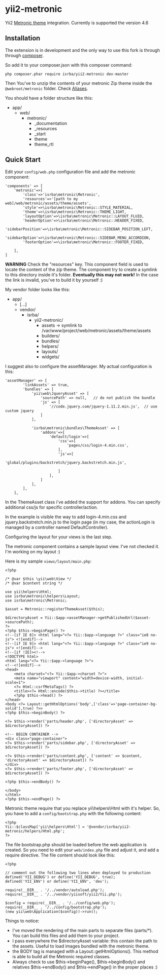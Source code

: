 # yii2-metronic
Yii2 [Metronic theme](http://www.keenthemes.com/) integration. Currently is supported the version 4.6


Installation
------------

The extension is in development and the only way to use this fork is through through [composer](http://getcomposer.org/download/).


So add it to your composer.json with this composer command:
```
php composer.phar require isrba/yii2-metronic dev-master
```

 
Then You've to unzip the contents of your metronic Zip theme inside the ```@webroot/metronic``` folder. Check [Aliases](http://www.yiiframework.com/doc-2.0/guide-concept-aliases.html).

You should have a folder structure like this:

* app/
    * web/
        * metronic/
            * _documentation
            * _resources
            * _start
            * theme
            * theme_rtl
      


Quick Start
-----------
Edit your ```config/web.php``` configuration file and add the metronic component:

```
'components' => [
    'metronic'=>[
        'class'=>'isrba\metronic\Metronic',
        'resources'=>'[path to my web]/web/metronic/assets/theme/assets',
        'style'=>\isrba\metronic\Metronic::STYLE_MATERIAL,
        'theme'=>\isrba\metronic\Metronic::THEME_LIGHT,
        'layoutOption'=>\isrba\metronic\Metronic::LAYOUT_FLUID,
        'headerOption'=>\isrba\metronic\Metronic::HEADER_FIXED,
        'sidebarPosition'=>\isrba\metronic\Metronic::SIDEBAR_POSITION_LEFT,
        'sidebarOption'=>\isrba\metronic\Metronic::SIDEBAR_MENU_ACCORDION,
        'footerOption'=>\isrba\metronic\Metronic::FOOTER_FIXED,

    ],
]
```

**WARNING**
Check the "resources" key. This component field is used to locate the content of the zip theme.
The component try to create a symlink to this directory inside it's folder. **Eventually this may not work!**
In the case the link is invalid, you've to build it by yourself :)

My vendor folder looks like this:

* app/
    * [...]
    * vendor/
        * isrba/
            * yii2-metronic/
                * assets -> symlink to /var/www/project/web/metronic/assets/theme/assets
                * builders/
                * bundles/
                * helpers/
                * layouts/
                * widgets/


I suggest also to configure the assetManager. My actual configuration is this:
```
'assetManager' => [
        'linkAssets' => true,
        'bundles' => [
            'yii\web\JqueryAsset' => [
                'sourcePath' => null,   // do not publish the bundle
                'js' => [
                    '//code.jquery.com/jquery-1.11.2.min.js',  // use custom jquery
                ]
            ],
            
            'isrba\metronic\bundles\ThemeAsset' => [
                'addons'=>[
                    'default/login'=>[
                        'css'=>[
                            'pages/css/login-4.min.css',
                        ],
                        'js'=>[
                            'global/plugins/backstretch/jquery.backstretch.min.js',

                        ]
                    ],
                ]
            ],
        ],
    ],
```

In the ThemeAsset class i've added the support for addons. You can specify additional css/js for specific controller/action.

In the example is visible the way to add login-4.min.css and jquery.backstretch.min.js to the login page (in my case, the actionLogin is managed by a controller named DefaultController).

Configuring the layout for your views is the last step. 

The metronic component contains a sample layout view. I've not checked it. I'm working on my layout :)

Here is my sample ```views/layout/main.php```:

```
<?php

/* @var $this \yii\web\View */
/* @var $content string */

use yii\helpers\Html;
use isrba\metronic\helpers\Layout;
use isrba\metronic\Metronic;

$asset = Metronic::registerThemeAsset($this);

$directoryAsset = Yii::$app->assetManager->getPublishedUrl($asset->sourcePath);
?>
<?php $this->beginPage() ?>
<!--[if IE 8]> <html lang="<?= Yii::$app->language ?>" class="ie8 no-js"> <![endif]-->
<!--[if IE 9]> <html lang="<?= Yii::$app->language ?>" class="ie9 no-js"> <![endif]-->
<!--[if !IE]><!-->
<!DOCTYPE html>
<html lang="<?= Yii::$app->language ?>">
<!--<![endif]-->
<head>
    <meta charset="<?= Yii::$app->charset ?>">
    <meta name="viewport" content="width=device-width, initial-scale=1">
    <?= Html::csrfMetaTags() ?>
    <title><?= Html::encode($this->title) ?></title>
    <?php $this->head() ?>
</head>
<body <?= Layout::getHtmlOptions('body',['class'=>'page-container-bg-solid'],true) ?>>
<?php $this->beginBody() ?>

<?= $this->render('parts/header.php', ['directoryAsset' => $directoryAsset]) ?>

<!-- BEGIN CONTAINER -->
<div class="page-container">
<?= $this->render('parts/sidebar.php', ['directoryAsset' => $directoryAsset]) ?>

<?= $this->render('parts/content.php', ['content' => $content, 'directoryAsset' => $directoryAsset]) ?>
</div>
<?= $this->render('parts/footer.php', ['directoryAsset' => $directoryAsset]) ?>

<?php $this->endBody() ?>

</body>
</html>
<?php $this->endPage() ?>
```

Metronic theme require that you replace yii\helpers\Html with it's helper. So, you have to add a ```config/bootstrap.php``` with the following content:

```
<?php
Yii::$classMap['yii\helpers\Html'] = '@vendor/isrba/yii2-metronic/helpers/Html.php';
?>
```

The file bootstrap.php should be loaded before the web application is created. So you need to edit your ```web/index.php``` file 
and adjust it, and add a require directive. The file content should look like this:

```
<?php

// comment out the following two lines when deployed to production
defined('YII_DEBUG') or define('YII_DEBUG', true);
defined('YII_ENV') or define('YII_ENV', 'dev');

require(__DIR__ . '/../vendor/autoload.php');
require(__DIR__ . '/../vendor/yiisoft/yii2/Yii.php');

$config = require(__DIR__ . '/../config/web.php');
require(__DIR__ . '/../config/bootstrap.php');
(new yii\web\Application($config))->run();
```

Things to notice:

* I've moved the rendering of the main parts to separate files (parts/*). You can build this files and add them to your project.
* I pass everywhere the $directoryAsset variable: this contain the path to the assets. Useful to load images bundled with the metronic theme.
* the BODY tag is managed with a Layout::getHtmlOptions(). This method is able to build all the Metronic required classes.
* Always check to use $this->beginPage(), $this->beginBody() and relatives $this->endBody() and $this->endPage() in the proper places :)

